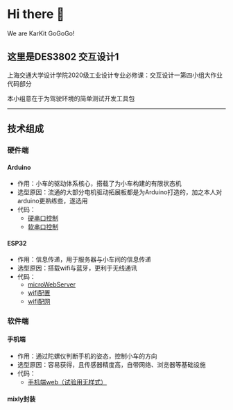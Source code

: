 # Hi there 👋

We are KarKit GoGoGo!
<!--

**Here are some ideas to get you started:**

🙋‍♀️ A short introduction - what is your organization all about?
🌈 Contribution guidelines - how can the community get involved?
👩‍💻 Useful resources - where can the community find your docs? Is there anything else the community should know?
🍿 Fun facts - what does your team eat for breakfast?
🧙 Remember, you can do mighty things with the power of [Markdown](https://docs.github.com/github/writing-on-github/getting-started-with-writing-and-formatting-on-github/basic-writing-and-formatting-syntax)
-->
## 这里是DES3802 交互设计1

上海交通大学设计学院2020级工业设计专业必修课：交互设计一第四小组大作业代码部分

本小组意在于为驾驶环境的简单测试开发工具包

***

## 技术组成

### 硬件端

#### Arduino

* 作用：小车的驱动体系核心，搭载了为小车构建的有限状态机
* 选型原因：流通的大部分电机驱动拓展板都是为Arduino打造的，加之本人对arduino更熟练些，遂选用
* 代码：
  * [硬串口控制](https://github.com/KarKit-Go/DES3802_interactionDesign/tree/main/arduino/Serial_Car/)
  * [软串口控制](https://github.com/KarKit-Go/DES3802_interactionDesign/tree/main/arduino/Serial_Car_Softserial/)

#### ESP32

* 作用：信息传递，用于服务器与小车间的信息传递
* 选型原因：搭载wifi与蓝牙，更利于无线通讯
* 代码：
  * [microWebServer](https://github.com/KarKit-Go/DES3802_interactionDesign/tree/main/ESP32/server/)
  * [wifi配置](https://github.com/KarKit-Go/DES3802_interactionDesign/tree/main/ESP32/config_wifi/)
  * [wifi配网](https://github.com/KarKit-Go/DES3802_interactionDesign/tree/main/ESP32//newBoard/)

### 软件端

#### 手机端

* 作用：通过陀螺仪判断手机的姿态，控制小车的方向
* 选型原因：容易获得，且传感器精度高，自带网络、浏览器等基础设施
* 代码：
  * [手机端web（试验用无样式）](https://github.com/KarKit-Go/DES3802_interactionDesign/tree/main/Device/)

#### mixly封装
